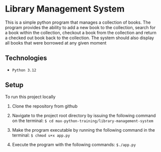 # Library Management System

This is a simple python program that manages a collection of books. The program provides the ability to add a new book to the collection, search for a book within the collection, checkout a book from the collection and return a checked out book back to the collection. The system should also display all books that were borrowed at any given moment

## Technologies

- `Python 3.12`

## Setup

To run this project locally

1. Clone the repository from github
2. Navigate to the project root directory by issuing the following command on the terminal:
   `$ cd max-python-training/library-management-system`
3. Make the program executable by running the following command in the terminal:
   `$ chmod u+x app.py`

4. Execute the program with the following commands:
   `$./app.py`
